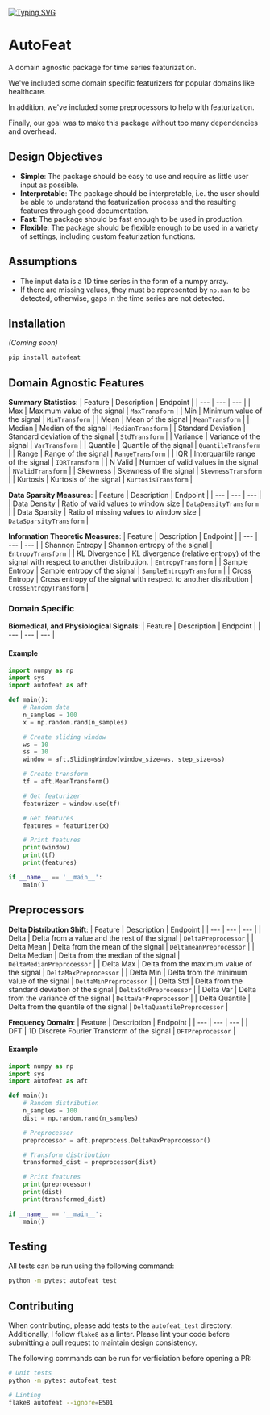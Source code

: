 [![Typing SVG](https://readme-typing-svg.demolab.com?font=Georgia&weight=900&size=26&duration=4000&pause=1000&color=F71313&center=false&vCenter=true&width=435&lines=AutoFeat)](https://git.io/typing-svg)


# AutoFeat

A domain agnostic package for time series featurization.

We've included some domain specific featurizers for popular domains like healthcare. 

In addition, we've included some preprocessors to help with featurization.

Finally, our goal was to make this package without too many dependencies and overhead.


## Design Objectives

- **Simple**: The package should be easy to use and require as little user input as possible.
- **Interpretable**: The package should be interpretable, i.e. the user should be able to understand the featurization process and the resulting features through good documentation.
- **Fast**: The package should be fast enough to be used in production.
- **Flexible**: The package should be flexible enough to be used in a variety of settings, including custom featurization functions.


## Assumptions

- The input data is a 1D time series in the form of a numpy array.
- If there are missing values, they must be represented by `np.nan` to be detected, otherwise, gaps in the time series are not detected.

## Installation

*(Coming soon)*
```bash
pip install autofeat
```


## Domain Agnostic Features


**Summary Statistics**: 
| Feature | Description | Endpoint |
| --- | --- | --- |
| Max | Maximum value of the signal | `MaxTransform` |
| Min | Minimum value of the signal | `MinTransform` |
| Mean | Mean of the signal | `MeanTransform` |
| Median | Median of the signal | `MedianTransform` |
| Standard Deviation | Standard deviation of the signal | `StdTransform` |
| Variance | Variance of the signal | `VarTransform` |
| Quantile | Quantile of the signal | `QuantileTransform` |
| Range | Range of the signal | `RangeTransform` |
| IQR | Interquartile range of the signal | `IQRTransform` |
| N Valid | Number of valid values in the signal | `NValidTransform` |
| Skewness | Skewness of the signal | `SkewnessTransform` |
| Kurtosis | Kurtosis of the signal | `KurtosisTransform` |


**Data Sparsity Measures**:
| Feature | Description | Endpoint |
| --- | --- | --- |
| Data Density | Ratio of valid values to window size | `DataDensityTransform` |
| Data Sparsity | Ratio of missing values to window size | `DataSparsityTransform` |


**Information Theoretic Measures**:
| Feature | Description | Endpoint |
| --- | --- | --- |
| Shannon Entropy | Shannon entropy of the signal | `EntropyTransform` |
| KL Divergence | KL divergence (relative entropy) of the signal with respect to another distribution. | `EntropyTransform` |
| Sample Entropy | Sample entropy of the signal | `SampleEntropyTransform` |
| Cross Entropy | Cross entropy of the signal with respect to another distribution | `CrossEntropyTransform` |


### Domain Specific

**Biomedical, and Physiological Signals**:
| Feature | Description | Endpoint |
| --- | --- | --- |


#### Example

```python
import numpy as np
import sys
import autofeat as aft

def main():
    # Random data
    n_samples = 100
    x = np.random.rand(n_samples)

    # Create sliding window
    ws = 10
    ss = 10
    window = aft.SlidingWindow(window_size=ws, step_size=ss)

    # Create transform
    tf = aft.MeanTransform()

    # Get featurizer
    featurizer = window.use(tf)

    # Get features
    features = featurizer(x)

    # Print features
    print(window)
    print(tf)
    print(features)

if __name__ == '__main__':
    main()
```


## Preprocessors

**Delta Distribution Shift**:
| Feature | Description | Endpoint |
| --- | --- | --- |
| Delta | Delta from a value and the rest of the signal | `DeltaPreprocessor` |
| Delta Mean | Delta from the mean of the signal | `DeltameanPreprocessor` |
| Delta Median | Delta from the median of the signal | `DeltaMedianPreprocessor` |
| Delta Max | Delta from the maximum value of the signal | `DeltaMaxPreprocessor` |
| Delta Min | Delta from the minimum value of the signal | `DeltaMinPreprocessor` |
| Delta Std | Delta from the standard deviation of the signal | `DeltaStdPreprocessor` |
| Delta Var | Delta from the variance of the signal | `DeltaVarPreprocessor` |
| Delta Quantile | Delta from the quantile of the signal | `DeltaQuantilePreprocessor` |


**Frequency Domain**:
| Feature | Description | Endpoint |
| --- | --- | --- |
| DFT | 1D Discrete Fourier Transform of the signal | `DFTPreprocessor` |


#### Example

```python
import numpy as np
import sys
import autofeat as aft

def main():
    # Random distribution
    n_samples = 100
    dist = np.random.rand(n_samples)

    # Preprocessor
    preprocessor = aft.preprocess.DeltaMaxPreprocessor()

    # Transform distribution
    transformed_dist = preprocessor(dist)

    # Print features
    print(preprocessor)
    print(dist)
    print(transformed_dist)

if __name__ == '__main__':
    main()
```

## Testing

All tests can be run using the following command:

```bash
python -m pytest autofeat_test
```

## Contributing

When contributing, please add tests to the `autofeat_test` directory. Additionally, I follow `flake8` as a linter. Please lint your code before submitting a pull request to maintain design consistency.

The following commands can be run for verficiation before opening a PR:

```bash
# Unit tests
python -m pytest autofeat_test

# Linting
flake8 autofeat --ignore=E501
```



